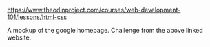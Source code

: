 https://www.theodinproject.com/courses/web-development-101/lessons/html-css

A mockup of the google homepage. Challenge from the above linked website.
